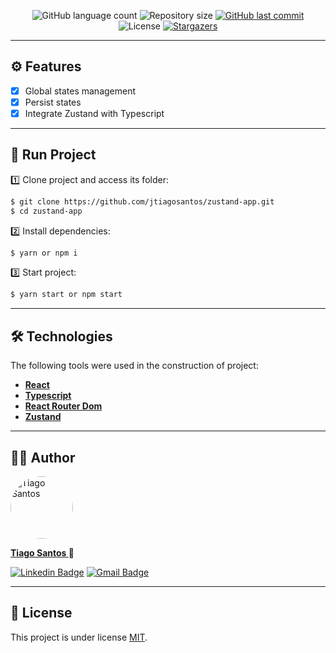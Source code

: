 <p align="center">
  <img alt="GitHub language count" src="https://img.shields.io/github/languages/count/jtiagosantos/zustand-app?color=%green">
  <img alt="Repository size" src="https://img.shields.io/github/repo-size/jtiagosantos/zustand-app?color=blue">
  <a href="https://github.com/jtiagosantos/zustand-app/commits/master">
    <img alt="GitHub last commit" src="https://img.shields.io/github/last-commit/jtiagosantos/zustand-app?color=purple">
  </a>
  <img alt="License" src="https://img.shields.io/badge/license-MIT-brightgreen?color=orange">
   <a href="https://github.com/jtiagosantos/zustand-app/stargazers">
    <img alt="Stargazers" src="https://img.shields.io/github/stars/jtiagosantos/zustand-app?style=social">
  </a>
</p>

<hr>

## ⚙️ Features

- [x] Global states management
- [x] Persist states
- [x] Integrate Zustand with Typescript

<hr>

## 🚀 Run Project

1️⃣ Clone project and access its folder:

```bash
$ git clone https://github.com/jtiagosantos/zustand-app.git
$ cd zustand-app
```

2️⃣ Install dependencies:

```bash
$ yarn or npm i
```

3️⃣ Start project:

```bash
$ yarn start or npm start
```
<hr>

## 🛠 Technologies

The following tools were used in the construction of project:

- **[React](https://nextjs.org/)**
- **[Typescript](https://www.typescriptlang.org/)**
- **[React Router Dom](https://reactrouter.com/docs/en/v6/getting-started/overview)**
- **[Zustand](https://www.npmjs.com/package/zustand)**

<hr>

## 👨‍💻 Author

<img src="https://avatars.githubusercontent.com/u/63312141?v=4" width="100" alt="Tiago Santos" style="border-radius: 50px;" />

<strong><a href="https://github.com/jtiagosantos">Tiago Santos </a>🚀</strong>

[![Linkedin Badge](https://img.shields.io/badge/linkedin-%230077B5.svg?&style=for-the-badge&logo=linkedin&logoColor=white&link=https://www.linkedin.com/in/jos%C3%A9-tiago-santos-de-lima-aaa4361a4/)](https://www.linkedin.com/in/josetiagosantosdelima/)
[![Gmail Badge](https://img.shields.io/badge/Gmail-D14836?style=for-the-badge&logo=gmail&logoColor=white)](mailto:tiago.santos@icomp.ufam.edu.br)

<hr>

## 📝 License

This project is under license [MIT](./LICENSE).
